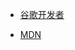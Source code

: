- [谷歌开发者](https://developers.google.com/web/fundamentals/?hl=zh-cn)

- [MDN](https://developer.mozilla.org/zh-CN/docs/Web)
